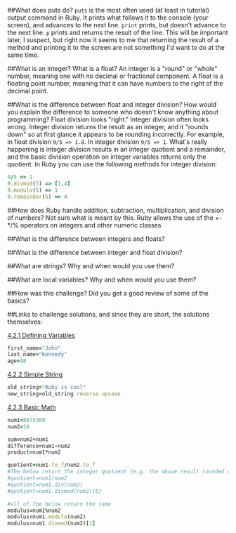##What does puts do?
`puts` is the most often used (at least in tutorial) output command in Ruby. It prints what follows it to the console (your screen), and advances to the next line. `print` prints, but doesn't advance to the next line. `p` prints and returns the result of the line. This will be important later, I suspect, but right now it seems to me that returning the result of a method and printing it to the screen are not something I'd want to do at the same time.

##What is an integer? What is a float?
An integer is a "round" or "whole" number, meaning one with no decimal or fractional component. A float is a floating point number, meaning that it can have numbers to the right of the decimal point.

##What is the difference between float and integer division? How would you explain the difference to someone who doesn't know anything about programming?
Float division looks "right." Integer division often looks wrong. Integer division returns the result as an integer, and it "rounds down" so at first glance it appears to be rounding incorrectly. For example, in float division `9/5 => 1.8`. In integer division `9/5 => 1`. What's really happening is integer division results in an integer quotient and a remainder, and the basic division operation on integer variables returns only the quotient. In Ruby you can use the following methods for integer division:
```ruby
9/5 => 1
9.divmod(5) => [1,4]
9.modulo(5) => 1
9.remainder(5) => 4
```

##How does Ruby handle addition, subtraction, multiplication, and division of numbers?
Not sure what is meant by this.  Ruby allows the use of the +-*/% operators on integers and other numeric classes

##What is the difference between integers and floats?


##What is the difference between integer and float division?


##What are strings? Why and when would you use them?


##What are local variables? Why and when would you use them?


##How was this challenge? Did you get a good review of some of the basics?


##Links to challenge solutions, and since they are short, the solutions themselves:

[4.2.1 Defining Variables](https://github.com/JonClayton/phase-0/blob/master/week-4/defining-variables.rb) 
```ruby
first_name="John"
last_name="Kennedy"
age=98
```

[4.2.2 Simple String](https://github.com/JonClayton/phase-0/blob/master/week-4/simple-string.rb)
```ruby
old_string="Ruby is cool"
new_string=old_string.reverse.upcase
```

[4.2.3 Basic Math](https://github.com/JonClayton/phase-0/blob/master/week-4/basic-math.rb)
```ruby
num1=8675309
num2=16

sum=num2+num1
difference=num1-num2
product=num1*num2

quotient=num1.to_f/num2.to_f
#The below return the integer quotient (e.g. the above result rounded down)
#quotient=num1/num2
#quotient=num1.div(num2)
#quotient=num1.divmod(num2)[0]

#all of the below return the same
modulus=num1%num2
modulus=num1.modulo(num2)
modulus=num1.divmod(num2)[1]
```